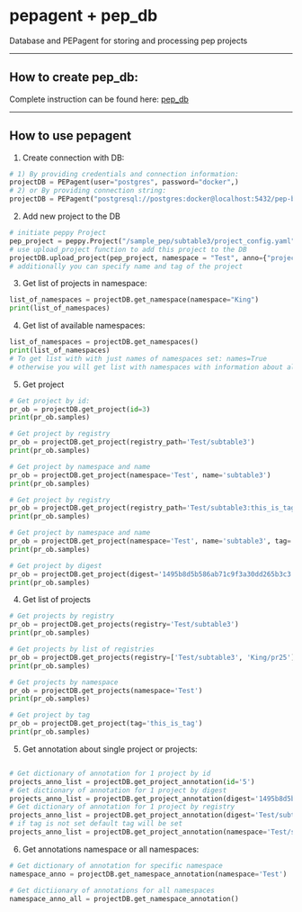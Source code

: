 # pepagent + pep_db

Database and PEPagent for storing and processing pep projects

---
## How to create pep_db:

Complete instruction can be found here: [pep_db](pep_db)

---
## How to use pepagent
1) Create connection with DB:
```python
# 1) By providing credentials and connection information:
projectDB = PEPagent(user="postgres", password="docker",)
# 2) or By providing connection string:
projectDB = PEPagent("postgresql://postgres:docker@localhost:5432/pep-base-sql")
```

2) Add new project to the DB
```python
# initiate peppy Project
pep_project = peppy.Project("/sample_pep/subtable3/project_config.yaml")
# use upload_project function to add this project to the DB
projectDB.upload_project(pep_project, namespace = "Test", anno={"project": "annotation_dict"})  
# additionally you can specify name and tag of the project

```

3) Get list of projects in namespace:
```python
list_of_namespaces = projectDB.get_namespace(namespace="King")
print(list_of_namespaces)

```

4) Get list of available namespaces:
```python
list_of_namespaces = projectDB.get_namespaces()
print(list_of_namespaces)
# To get list with with just names of namespaces set: names=True
# otherwise you will get list with namespaces with information about all projects
```

5) Get project

```python
# Get project by id:
pr_ob = projectDB.get_project(id=3)
print(pr_ob.samples)

# Get project by registry
pr_ob = projectDB.get_project(registry_path='Test/subtable3')
print(pr_ob.samples)

# Get project by namespace and name
pr_ob = projectDB.get_project(namespace='Test', name='subtable3')
print(pr_ob.samples)

# Get project by registry
pr_ob = projectDB.get_project(registry_path='Test/subtable3:this_is_tag')
print(pr_ob.samples)

# Get project by namespace and name
pr_ob = projectDB.get_project(namespace='Test', name='subtable3', tag='this_is_tag')
print(pr_ob.samples)

# Get project by digest
pr_ob = projectDB.get_project(digest='1495b8d5b586ab71c9f3a30dd265b3c3')
print(pr_ob.samples)
```

4) Get list of projects
```python
# Get projects by registry
pr_ob = projectDB.get_projects(registry='Test/subtable3')
print(pr_ob.samples)

# Get projects by list of registries
pr_ob = projectDB.get_projects(registry=['Test/subtable3', 'King/pr25'] )
print(pr_ob.samples)

# Get projects by namespace
pr_ob = projectDB.get_projects(namespace='Test')
print(pr_ob.samples)

# Get project by tag
pr_ob = projectDB.get_project(tag='this_is_tag')
print(pr_ob.samples)

```

5) Get annotation about single project or projects:

```python

# Get dictionary of annotation for 1 project by id 
projects_anno_list = projectDB.get_project_annotation(id='5')
# Get dictionary of annotation for 1 project by digest
projects_anno_list = projectDB.get_project_annotation(digest='1495b8d5b586ab71c9f3a30dd265b3c3')
# Get dictionary of annotation for 1 project by registry
projects_anno_list = projectDB.get_project_annotation(digest='Test/subtable3:this_is_tag')
# if tag is not set default tag will be set
projects_anno_list = projectDB.get_project_annotation(namespace='Test/subtable3')
```

6) Get annotations namespace or all namespaces:

```python
# Get dictionary of annotation for specific namespace
namespace_anno = projectDB.get_namespace_annotation(namespace='Test')

# Get dictiionary of annotations for all namespaces
namespace_anno_all = projectDB.get_namespace_annotation()
```

